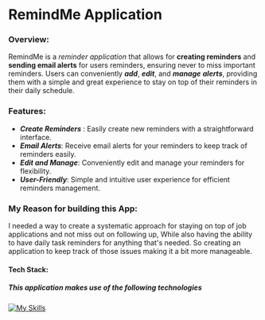 

# RemindMe Application


### Overview:
RemindMe is a *reminder application* that allows for **creating reminders** and **sending email alerts** for users reminders, ensuring never to miss important reminders. Users can conveniently  ***add***, ***edit***, and ***manage*** ***alerts***, providing them with a simple and great experience to stay on top of their reminders in their daily schedule.


### Features:
- ***Create Reminders*** : Easily create new reminders with a straightforward interface.
- ***Email Alerts***: Receive email alerts for your reminders to keep track of reminders easily.
- ***Edit and Manage***: Conveniently edit and manage your reminders for flexibility.
- ***User-Friendly***: Simple and intuitive user experience for efficient reminders management.

### My Reason for building this App:
I needed a way to create a systematic approach for staying on top of job applications and not miss out on
following up, While also having the ability to have daily task reminders for anything that's needed. 
So creating an application to keep track of those issues making it a bit more manageable.


#### Tech Stack:
##### This application makes use of the following technologies 
[![My Skills](https://skillicons.dev/icons?i=html,css,js,nodejs,express,&perline=5)](https://skillicons.dev)
